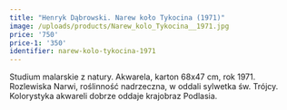 ```yaml
---
title: "Henryk Dąbrowski. Narew koło Tykocina (1971)"
image: /uploads/products/Narew_kolo_Tykocina__1971.jpg
price: '750'
price-1: '350'
identifier: narew-kolo-tykocina-1971
---
```


Studium malarskie z natury. Akwarela, karton 68x47 cm, rok 1971. Rozlewiska Narwi, roślinność nadrzeczna, w oddali sylwetka św. Trójcy. Kolorystyka akwareli dobrze oddaje krajobraz Podlasia.